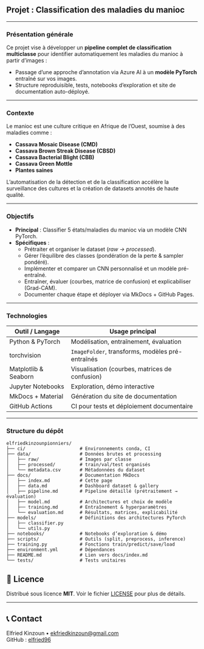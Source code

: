 ## Projet : Classification des maladies du manioc

---

### Présentation générale

Ce projet vise à développer un **pipeline complet de classification multiclasse** pour identifier automatiquement les maladies du manioc à partir d’images :  
- Passage d’une approche d’annotation via Azure AI à un **modèle PyTorch** entraîné sur vos images.  
- Structure reproduisible, tests, notebooks d’exploration et site de documentation auto-déployé.

---

### Contexte

Le manioc est une culture critique en Afrique de l’Ouest, soumise à des maladies comme :  
- **Cassava Mosaic Disease (CMD)**  
- **Cassava Brown Streak Disease (CBSD)**  
- **Cassava Bacterial Blight (CBB)**  
- **Cassava Green Mottle**  
- **Plantes saines**  

L’automatisation de la détection et de la classification accélère la surveillance des cultures et la création de datasets annotés de haute qualité.

---

### Objectifs

- **Principal** : Classifier 5 états/maladies du manioc via un modèle CNN PyTorch.  
- **Spécifiques** :  
  - Prétraiter et organiser le dataset (_raw → processed_).  
  - Gérer l’équilibre des classes (pondération de la perte & sampler pondéré).  
  - Implémenter et comparer un CNN personnalisé et un modèle pré-entraîné.  
  - Entraîner, évaluer (courbes, matrice de confusion) et explicabiliser (Grad-CAM).  
  - Documenter chaque étape et déployer via MkDocs + GitHub Pages.

---

### Technologies

| Outil / Langage        | Usage principal                                      |
|------------------------|------------------------------------------------------|
| Python & PyTorch       | Modélisation, entraînement, évaluation                |
| torchvision            | `ImageFolder`, transforms, modèles pré-entraînés      |
| Matplotlib & Seaborn   | Visualisation (courbes, matrices de confusion)        |
| Jupyter Notebooks      | Exploration, démo interactive                        |
| MkDocs + Material      | Génération du site de documentation                   |
| GitHub Actions         | CI pour tests et déploiement documentaire             |

---

### Structure du dépôt

```plaintext
elfriedkinzounpionniers/
├── ci/                    # Environnements conda, CI
├── data/                  # Données brutes et processing
│   ├── raw/               # Images par classe
│   ├── processed/         # train/val/test organisés
│   └── metadata.csv       # Métadonnées du dataset
├── docs/                  # Documentation MkDocs
│   ├── index.md           # Cette page
│   ├── data.md            # Dashboard dataset & gallery
│   ├── pipeline.md        # Pipeline détaillé (prétraitement → évaluation)
│   ├── model.md           # Architectures et choix de modèle
│   ├── training.md        # Entraînement & hyperparamètres
│   └── evaluation.md      # Résultats, matrices, explicabilité
├── models/                # Définitions des architectures PyTorch
│   ├── classifier.py
│   └── utils.py
├── notebooks/             # Notebooks d’exploration & démo
├── scripts/               # Outils (split, preprocess, inference)
├── training.py            # Fonctions train/predict/save/load
├── environment.yml        # Dépendances
├── README.md              # Lien vers docs/index.md
└── tests/                 # Tests unitaires
```

## 📄 Licence

Distribué sous licence **MIT**. Voir le fichier [LICENSE](LICENSE) pour plus de détails.

---

## 📞 Contact

Elfried Kinzoun • ekfriedkinzoun@gmail.com  
GitHub : [elfried96](https://github.com/elfried96)